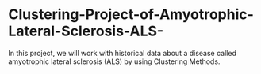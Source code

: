 # Clustering-Project-of-Amyotrophic-Lateral-Sclerosis-ALS-
In this project, we will work with historical data about a disease called amyotrophic lateral sclerosis (ALS) by using Clustering Methods.
